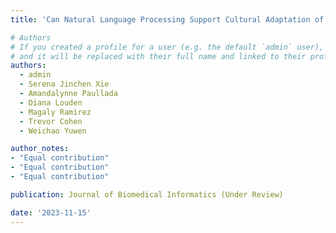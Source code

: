 ```yaml
---
title: 'Can Natural Language Processing Support Cultural Adaptation of Internet- and Mobile-based Health Interventions? A Scoping Review. Under Review'

# Authors
# If you created a profile for a user (e.g. the default `admin` user), write the username (folder name) here
# and it will be replaced with their full name and linked to their profile.
authors:
  - admin
  - Serena Jinchen Xie
  - Amandalynne Paullada
  - Diana Louden
  - Magaly Ramirez
  - Trevor Cohen
  - Weichao Yuwen

author_notes:
- "Equal contribution"
- "Equal contribution"
- "Equal contribution"

publication: Journal of Biomedical Informatics (Under Review)

date: '2023-11-15'
---
```

